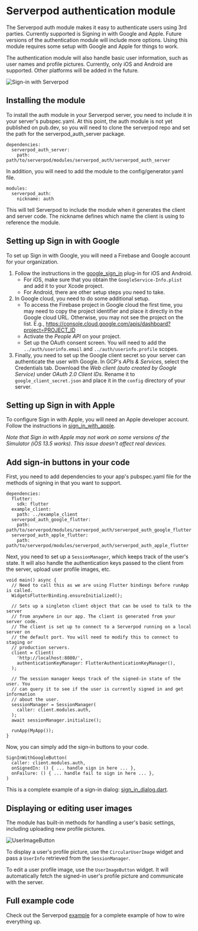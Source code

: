 # Serverpod authentication module
The Serverpod auth module makes it easy to authenticate users using 3rd parties. Currently supported is Signing in with Google and Apple. Future versions of the authentication module will include more options. Using this module requires some setup with Google and Apple for things to work.

The authentication module will also handle basic user information, such as user names and profile pictures. Currently, only iOS and Android are supported. Other platforms will be added in the future.

![Sign-in with Serverpod](https://github.com/serverpod/serverpod/raw/main/misc/images/sign-in.png)

## Installing the module
To install the auth module in your Serverpod server, you need to include it in your server's pubspec.yaml. At this point, the auth module is not yet published on pub.dev, so you will need to clone the serverpod repo and set the path for the serverpod_auth_server package.

    dependencies:
      serverpod_auth_server:
        path: path/to/serverpod/modules/serverpod_auth/serverpod_auth_server

In addition, you will need to add the module to the config/generator.yaml file.

    modules:
      serverpod_auth:
        nickname: auth

This will tell Serverpod to include the module when it generates the client and server code. The nickname defines which name the client is using to reference the module.

## Setting up Sign in with Google
To set up Sign in with Google, you will need a Firebase and Google account for your organization.

1. Follow the instructions in the [google_sign_in](https://pub.dev/packages/google_sign_in) plug-in for iOS and Android.
   - For iOS, make sure that you obtain the `GoogleService-Info.plist` and add it to your Xcode project.
   - For Android, there are other setup steps you need to take.
2. In Google cloud, you need to do some additional setup.
   - To access the Firebase project in Google cloud the first time, you may need to copy the project identifier and place it directly in the Google cloud URL. Otherwise, you may not see the project on the list. E.g., https://console.cloud.google.com/apis/dashboard?project=PROJECT_ID
   - Activate the _People API_ on your project.
   - Set up the OAuth consent screen. You will need to add the `../auth/userinfo.email` and `../auth/userinfo.profile` scopes.
3. Finally, you need to set up the Google client secret so your server can authenticate the user with Google. In GCP's _APIs & Services_, select the Credentials tab. Download the _Web client (auto created by Google Service)_ under _OAuth 2.0 Client IDs_. Rename it to `google_client_secret.json` and place it in the `config` directory of your server.

## Setting up Sign in with Apple
To configure Sign in with Apple, you will need an Apple developer account. Follow the instructions in [sign_in_with_apple](https://pub.dev/packages/sign_in_with_apple).

_Note that Sign in with Apple may not work on some versions of the Simulator (iOS 13.5 works). This issue doesn't affect real devices._

## Add sign-in buttons in your code
First, you need to add dependencies to your app's pubspec.yaml file for the methods of signing in that you want to support.

    dependencies:
      flutter:
        sdk: flutter
      example_client:
        path: ../example_client
      serverpod_auth_google_flutter:
        path: path/to/serverpod/modules/serverpod_auth/serverpod_auth_google_flutter
      serverpod_auth_apple_flutter:
        path: path/to/serverpod/modules/serverpod_auth/serverpod_auth_apple_flutter

Next, you need to set up a `SessionManager`, which keeps track of the user's state. It will also handle the authentication keys passed to the client from the server, upload user profile images, etc.

    void main() async {
      // Need to call this as we are using Flutter bindings before runApp is called.
      WidgetsFlutterBinding.ensureInitialized();
    
      // Sets up a singleton client object that can be used to talk to the server
      // from anywhere in our app. The client is generated from your server code.
      // The client is set up to connect to a Serverpod running on a local server on
      // the default port. You will need to modify this to connect to staging or
      // production servers.
      client = Client(
        'http://localhost:8080/',
        authenticationKeyManager: FlutterAuthenticationKeyManager(),
      );
    
      // The session manager keeps track of the signed-in state of the user. You
      // can query it to see if the user is currently signed in and get information
      // about the user.
      sessionManager = SessionManager(
        caller: client.modules.auth,
      );
      await sessionManager.initialize();
    
      runApp(MyApp());
    }

Now, you can simply add the sign-in buttons to your code.

    SignInWithGoogleButton(
      caller: client.modules.auth,
      onSignedIn: () { ... handle sign in here ... },
      onFailure: () { ... handle fail to sign in here ... },
    )


This is a complete example of a sign-in dialog: [sign_in_dialog.dart](https://github.com/serverpod/serverpod/blob/main/packages/serverpod/example/example_flutter/lib/src/sign_in_dialog.dart).

## Displaying or editing user images
The module has built-in methods for handling a user's basic settings, including uploading new profile pictures.

![UserImageButton](https://github.com/serverpod/serverpod/raw/main/misc/images/user-image-button.png)

To display a user's profile picture, use the `CircularUserImage` widget and pass a `UserInfo` retrieved from the `SessionManager`.

To edit a user profile image, use the `UserImageButton` widget. It will automatically fetch the signed-in user's profile picture and communicate with the server.

## Full example code
Check out the Serverpod [example](https://github.com/serverpod/serverpod/tree/main/packages/serverpod/example) for a complete example of how to wire everything up.